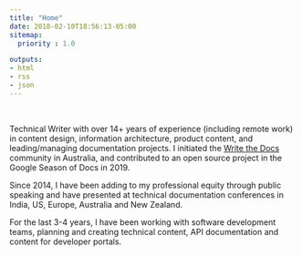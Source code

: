 ```yaml
---
title: "Home"
date: 2018-02-10T18:56:13-05:00
sitemap:
  priority : 1.0

outputs:
- html
- rss
- json
---
```

<br />

Technical Writer with over 14+ years of experience (including remote work) in content design, information architecture, product content, and leading/managing documentation projects. I initiated the [Write the Docs](https://www.writethedocs.org/) community in Australia, and contributed to an open source project in the Google Season of Docs in 2019.

Since 2014, I have been adding to my professional equity through public speaking and have presented at technical documentation conferences in India, US, Europe, Australia and New Zealand.

For the last 3-4 years, I have been working with software development teams, planning and creating technical content, API documentation and content for developer portals.
